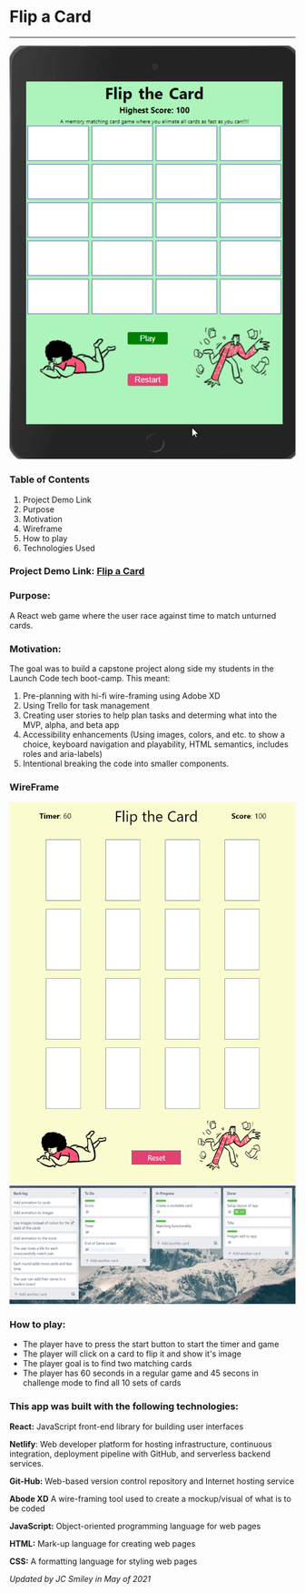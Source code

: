 # Flip a Card

<hr>

![gif of app](src/assets/flip-a-card-5.gif)

### Table of Contents

1. Project Demo Link
2. Purpose
3. Motivation
4. Wireframe
5. How to play
6. Technologies Used

### Project Demo Link: [Flip a Card](https://jcsmiley-flip-a-card.netlify.app/)

### Purpose:

A React web game where the user race against time to match unturned cards.

### Motivation:

The goal was to build a capstone project along side my students in the Launch Code tech boot-camp. This meant:
1. Pre-planning with hi-fi wire-framing using Adobe XD
2. Using Trello for task management
3. Creating user stories to help plan tasks and determing what into the MVP, alpha, and beta app
4. Accessibility enhancements (Using images, colors, and etc. to show a choice, keyboard navigation and playability, HTML semantics, includes roles and aria-labels)
5. Intentional breaking the code into smaller components.

### WireFrame

![Screen-shot of Wireframe in use](src/assets/flip-the-card-tablet-1.png)
![Screen-shot of Trello](src/assets/Flip-board-Tasks-2.PNG)

### How to play:

- The player have to press the start button to start the timer and game
- The player will click on a card to flip it and show it's image
- The player goal is to find two matching cards
- The player has 60 seconds in a regular game and 45 secons in challenge mode to find all 10 sets of cards

### This app was built with the following technologies:

**React:** JavaScript front-end library for building user interfaces

**Netlify**: Web developer platform for hosting infrastructure, continuous integration, deployment pipeline with GitHub, and serverless backend services.

**Git-Hub:** Web-based version control repository and Internet hosting service

**Abode XD** A wire-framing tool used to create a mockup/visual of what is to be coded

**JavaScript:** Object-oriented programming language for web pages

**HTML:** Mark-up language for creating web pages

**CSS:** A formatting language for styling web pages

_Updated by JC Smiley in May of 2021_